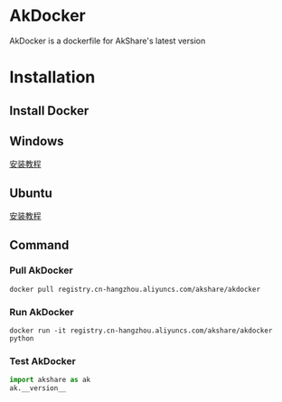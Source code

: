 # AkDocker

AkDocker is a dockerfile for AkShare's latest version

# Installation

## Install Docker

## Windows

[安装教程](https://www.cnblogs.com/skatesky/archive/2019/12/05/11987955.html)

## Ubuntu

[安装教程](https://www.jianshu.com/p/28d41eb592b0)

## Command

### Pull AkDocker

```
docker pull registry.cn-hangzhou.aliyuncs.com/akshare/akdocker
```

### Run AkDocker
```
docker run -it registry.cn-hangzhou.aliyuncs.com/akshare/akdocker python
```

### Test AkDocker

```python
import akshare as ak
ak.__version__
```

